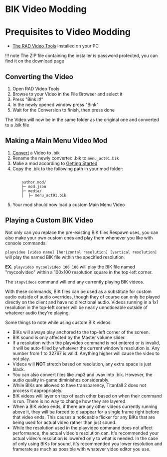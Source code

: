 # BIK Video Modding

# Prequisites to Video Modding

- [The RAD Video Tools](http://www.radgametools.com/bnkdown.htm)
installed on your PC

!!! note
    The ZIP file containing the installer is password protected, you can find it on the download page


## Converting the Video

1. Open RAD Video Tools
2. Browse to your Video in the File Browser and select it
3. Press "Bink it!"
4. In the newly opened window press "Bink"
5. Wait for the Conversion to finish, then press done

The Video will now be in the same folder as the original one and converted to a .bik file


## Making a Main Menu Video Mod

1. [Convert](#converting-the-video) a Video to .bik
2. Rename the newly converted .bik to `menu_act01.bik`
3. Make a mod according to [Getting Started](../gettingstarted.md)
4. Copy the .bik to the following path in your mod folder:
    ```text

        author.mod/
        ├─ mod.json
        ├─ media/
        │  ├─ menu_act01.bik
    ```
5. Your mod should now load a custom Main Menu Video


## Playing a Custom BIK Video

Not only can you replace the pre-existing BIK files Respawn uses, you can also make your own custom ones and play them whenever you like with console commands.

`playvideo [video name] [horizontal resolution] [vertical resolution]` will play the named BIK file within the specified resolution.

**EX.** `playvideo mycoolvideo 100 100` will play the BIK file named "mycoolvideo" within a 100x100 resolution square in the top-left corner.

The `stopvideos` command will end any currently playing BIK videos.

With these commands, BIK files can be used as a substitute for custom audio outside of audio overrides, though they of course can only be played directly on the client and have no directional audio. Videos running in a 1x1 resolution in the top-left corner will be nearly unnoticeable outside of whatever audio they're playing.

Some things to note while using custom BIK videos:

* BIKs will always play anchored to the top-left corner of the screen.
* BIK sound is only affected by the Master volume slider.
* If a resolution within the playvideo command is not entered or is invalid, it will be auto-filled by whatever the current window's resolution is. Any number from 1 to 32767 is valid. Anything higher will cause the video to not play.
* Videos will **NOT** stretch based on resolution, any extra space is just black.
* You can also convert files like .mp3 and .wav into .bik. However, the audio quality in-game diminishes considerably.
* While BIKs are allowed to have transparency, Titanfall 2 does not process it appropriately.
* BIK videos will layer on top of each other based on when their command is run. There is no way to change how they are layered.
* When a BIK video ends, if there are any other videos currently running above it, they will be forced to disappear for a single frame right before that video ends. This causes a noticeable flicker for any BIKs that are being used for actual video rather than just sound.
* While the resolution used in the playvideo command does not affect performance, the actual video's resolution can. It's recommended your actual video's resolution is lowered only to what is needed. In the case of only using BIKs for sound, it's recommended you lower resolution and framerate as much as possible with whatever video editor you use.
